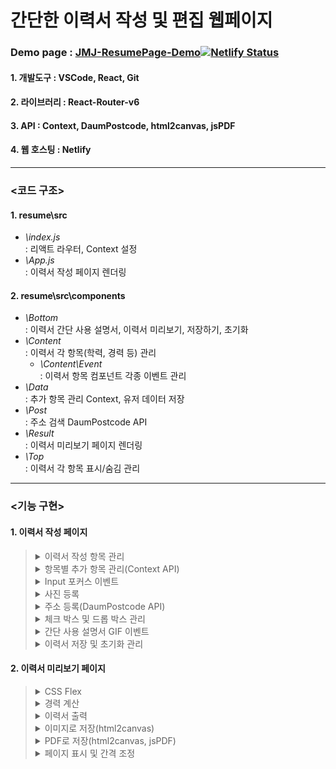 # 간단한 이력서 작성 및 편집 웹페이지
### Demo page : <a href="https://jmj-resume-page.netlify.app/" target="_blank">JMJ-ResumePage-Demo</a>[![Netlify Status](https://api.netlify.com/api/v1/badges/5fd08a12-3d02-4be8-9cee-760bbf7d8a83/deploy-status)](https://app.netlify.com/sites/jmj-resume-page/deploys)

#### 1. 개발도구 : VSCode, React, Git
#### 2. 라이브러리 : React-Router-v6
#### 3. API : Context, DaumPostcode, html2canvas, jsPDF
#### 4. 웹 호스팅 : Netlify

***

### <코드 구조>

#### 1. resume\src
* *\index.js*   
: 리액트 라우터, Context 설정
* *\App.js*   
: 이력서 작성 페이지 렌더링

#### 2. resume\src\components
* *\Bottom*   
: 이력서 간단 사용 설명서, 이력서 미리보기, 저장하기, 초기화
* *\Content*   
: 이력서 각 항목(학력, 경력 등) 관리
  * *\Content\Event*   
  : 이력서 항목 컴포넌트 각종 이벤트 관리
* *\Data*   
: 추가 항목 관리 Context, 유저 데이터 저장
* *\Post*   
: 주소 검색 DaumPostcode API
* *\Result*   
: 이력서 미리보기 페이지 렌더링
* *\Top*   
: 이력서 각 항목 표시/숨김 관리

***

### <기능 구현>
#### 1. 이력서 작성 페이지

><details>
><summary>이력서 작성 항목 관리</summary>
><div markdown="1">
><img width="100%" src="https://user-images.githubusercontent.com/44563747/183281541-37909728-e6e6-4abc-b746-c8017615e83a.gif"/>
></div>
></details>
>
><details>
><summary>항목별 추가 항목 관리(Context API)</summary>
><div markdown="1">
><img width="100%" src="https://user-images.githubusercontent.com/44563747/183281540-fefce378-c0aa-48a0-82af-37f05713ef27.gif"/>
></div>
></details>
>
><details>
><summary>Input 포커스 이벤트</summary>
><div markdown="1">
><img width="100%" src="https://user-images.githubusercontent.com/44563747/183281539-22071aa7-b845-47b1-a71d-22a0bf11736a.gif"/>
></div>
></details>
>
><details>
><summary>사진 등록</summary>
><div markdown="1">
><img width="100%" src="https://user-images.githubusercontent.com/44563747/183281538-df29fe71-7e85-48c4-b4c0-08e541ef9367.gif"/>
></div>
></details>
>
><details>
><summary>주소 등록(DaumPostcode API)</summary>
><div markdown="1">
><img width="100%" src="https://user-images.githubusercontent.com/44563747/183281537-953fdf10-2089-410a-a421-ef899af8a86f.gif"/>
></div>
></details>
>
><details>
><summary>체크 박스 및 드롭 박스 관리</summary>
><div markdown="1">
><img width="100%" src="https://user-images.githubusercontent.com/44563747/183281536-9f33ebc2-dcc3-441b-a191-4ebd994b7fbf.gif"/>
></div>
></details>
>
><details>
><summary>간단 사용 설명서 GIF 이벤트</summary>
><div markdown="1">
><img width="100%" src="https://user-images.githubusercontent.com/44563747/183281534-1608929b-d2f0-478c-a18c-eacbb2592f40.gif"/>
></div>
></details>
>
><details>
><summary>이력서 저장 및 초기화 관리</summary>
><div markdown="1">
><img width="100%" src="https://user-images.githubusercontent.com/44563747/183281535-c6bc5cd9-af2c-4162-aaf4-e1f72205797c.gif"/>
></div>
></details>   

#### 2. 이력서 미리보기 페이지
><details>
><summary>CSS Flex</summary>
><div markdown="1">
><img width="100%" src="https://user-images.githubusercontent.com/44563747/183281533-a4f80f7d-61bd-431a-b61d-bd980167b04a.gif"/>
></div>
></details>
>
><details>
><summary>경력 계산</summary>
><div markdown="1">
><img width="100%" src="https://user-images.githubusercontent.com/44563747/183281531-fc21e6c9-1b8c-446f-9ae0-77c8a8777116.gif"/>
></div>
></details>
>
><details>
><summary>이력서 출력</summary>
><div markdown="1">
><img width="100%" src="https://user-images.githubusercontent.com/44563747/183281529-3979b10d-9cee-4fd7-9ce5-7bd4020ac04b.gif"/>
></div>
></details>
>
><details>
><summary>이미지로 저장(html2canvas)</summary>
><div markdown="1">
><img width="100%" src="https://user-images.githubusercontent.com/44563747/183281528-c74879f7-3c32-470b-97ff-5cf9a778bc60.gif"/>
></div>
></details>
>
><details>
><summary>PDF로 저장(html2canvas, jsPDF)</summary>
><div markdown="1">
><img width="100%" src="https://user-images.githubusercontent.com/44563747/183281527-690cde75-f08c-4b96-bfd0-05359a483fd5.gif"/>
></div>
></details>
>
><details>
><summary>페이지 표시 및 간격 조정</summary>
><div markdown="1">
><img width="100%" src="https://user-images.githubusercontent.com/44563747/183281525-e1f7df75-aa05-498c-8ca5-9e9eee37f731.gif"/>
></div>
></details>
